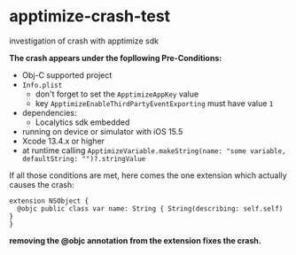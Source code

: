 # apptimize-crash-test
investigation of crash with apptimize sdk

**The crash appears under the fopllowing Pre-Conditions:**

- Obj-C supported project
- `Info.plist`
  - don't forget to set the `ApptimizeAppKey` value
  - key `ApptimizeEnableThirdPartyEventExporting` must have value `1`
- dependencies:
  - Localytics sdk embedded
- running on device or simulator with iOS 15.5
- Xcode 13.4.x or higher
- at runtime calling `ApptimizeVariable.makeString(name: "some variable, defaultString: "")?.stringValue`

If all those conditions are met, here comes the one extension which actually causes the crash:

```
extension NSObject {
  @objc public class var name: String { String(describing: self.self) }
}
```

**removing the @objc annotation from the extension fixes the crash.**